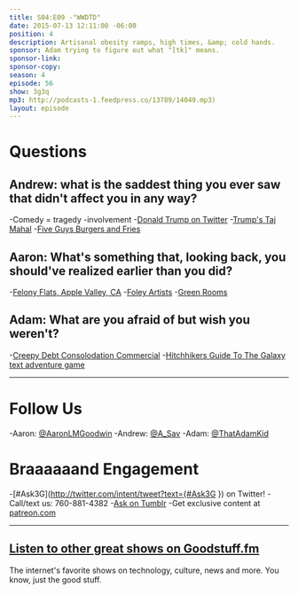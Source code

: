 ```yaml
---
title: S04:E09 -"WWDTD"
date: 2015-07-13 12:11:00 -06:00
position: 4
description: Artisanal obesity ramps, high times, &amp; cold hands.
sponsor: Adam trying to figure out what "[tk]" means.
sponsor-link: 
sponsor-copy: 
season: 4
episode: 56
show: 3g3q
mp3: http://podcasts-1.feedpress.co/13789/14049.mp3)
layout: episode
---
```


# Questions

## Andrew: what is the saddest thing you ever saw that didn't affect you in any way?
-Comedy = tragedy -involvement
-[Donald Trump on Twitter](https://twitter.com/realdonaldtrump)
-[Trump's Taj Mahal](http://www.trumptaj.com/)
-[Five Guys Burgers and Fries](http://www.fiveguys.com/)

## Aaron: What's something that, looking back, you should've realized earlier than you did?
-[Felony Flats, Apple Valley, CA](http://www.city-data.com/forum/san-bernardino-riverside-counties/711755-apple-valley-ca-felony-flats-location.html)
-[Foley Artists](https://en.wikipedia.org/wiki/Foley_%28filmmaking%29)
-[Green Rooms](http://www.housebeautiful.com/room-decorating/colors/g1175/green-room-decorating-ideas/)

## Adam: What are you afraid of but wish you weren't?
-[Creepy Debt Consolodation Commercial](https://www.youtube.com/watch?v=LG-Z-kYSC4s)
-[Hitchhikers Guide To The Galaxy text adventure game](http://www.douglasadams.com/creations/infocomjava.html)

***

# Follow Us
-Aaron: [@AaronLMGoodwin](http://twitter.com/aaronlmgoodwin)
-Andrew: [@A_Sav](http://twitter.com/a_sav)
-Adam: [@ThatAdamKid](http://twitter.com/thatadamkid)

# Braaaaaand Engagement
-[#Ask3G](http://twitter.com/intent/tweet?text={#Ask3G }) on Twitter!
-Call/text us: 760-881-4382
-[Ask on Tumblr](http://3g3q.co/ask)
-Get exclusive content at [patreon.com](http://www.patreon.com/3g3q)

***

## [Listen to other great shows on Goodstuff.fm](http://goodstuff.fm/)
The internet's favorite shows on technology, culture, news and more. You know, just the good stuff.
